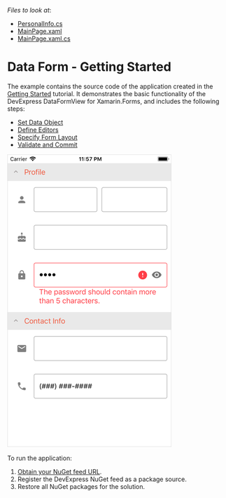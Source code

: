 <!-- default file list -->
*Files to look at*:

* [PersonalInfo.cs](./DataForm_GettingStarted/PersonalInfo.cs)
* [MainPage.xaml](./DataForm_GettingStarted/MainPage.xaml)
* [MainPage.xaml.cs](./DataForm_GettingStarted/MainPage.xaml.cs)
<!-- default file list end -->
# Data Form - Getting Started

The example contains the source code of the application created in the [Getting Started](https://docs.devexpress.com/MobileControls/401739/xamarin-forms/data-form/getting-started/index) tutorial. It demonstrates the basic functionality of the DevExpress DataFormView for Xamarin.Forms, and includes the following steps:
- [Set Data Object](https://docs.devexpress.com/MobileControls/401734/xamarin-forms/data-form/getting-started/lesson-1-data-object)
- [Define Editors](https://docs.devexpress.com/MobileControls/401738/xamarin-forms/data-form/getting-started/lesson-2-editors)
- [Specify Form Layout](https://docs.devexpress.com/MobileControls/401741/xamarin-forms/data-form/getting-started/lesson-3-layout)
- [Validate and Commit](https://docs.devexpress.com/MobileControls/401743/xamarin-forms/data-form/getting-started/lesson-4-display-options)

<img src="./img/data-form-getting-started.png" height="75%" />

To run the application:
1. [Obtain your NuGet feed URL](http://docs.devexpress.com/GeneralInformation/116042/installation/install-devexpress-controls-using-nuget-packages/obtain-your-nuget-feed-url).
2. Register the DevExpress NuGet feed as a package source.
3. Restore all NuGet packages for the solution.